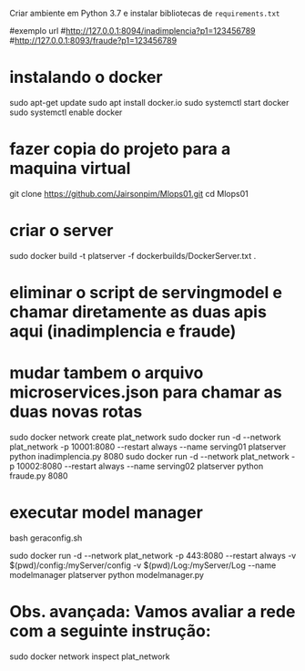 Criar ambiente em Python 3.7 e instalar bibliotecas de `requirements.txt`

#exemplo url
#http://127.0.0.1:8094/inadimplencia?p1=123456789
#http://127.0.0.1:8093/fraude?p1=123456789

# instalando o docker
sudo apt-get update
sudo apt install docker.io
sudo systemctl start docker
sudo systemctl enable docker

# fazer copia do projeto para a maquina virtual
git clone https://github.com/Jairsonpim/Mlops01.git
cd Mlops01

# criar o server
sudo docker build -t platserver -f dockerbuilds/DockerServer.txt .

# eliminar o script de servingmodel e chamar diretamente as duas apis aqui (inadimplencia e fraude)
# mudar tambem o arquivo microservices.json para chamar as duas novas rotas
sudo docker network create plat_network 
sudo docker run -d --network plat_network -p 10001:8080 --restart always --name serving01 platserver python inadimplencia.py 8080
sudo docker run -d --network plat_network -p 10002:8080 --restart always --name serving02 platserver python fraude.py 8080

# executar model manager
bash geraconfig.sh

sudo docker run -d --network plat_network -p 443:8080 --restart always -v $(pwd)/config:/myServer/config -v $(pwd)/Log:/myServer/Log --name modelmanager platserver python modelmanager.py

# Obs. avançada: Vamos avaliar a rede com a seguinte instrução:
sudo docker network inspect plat_network
